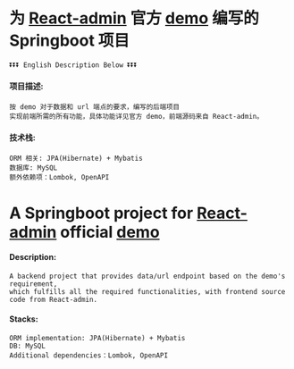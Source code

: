 # 为 [React-admin](https://marmelab.com/react-admin/) 官方 [demo](https://marmelab.com/react-admin-demo/) 编写的 Springboot 项目

    ⏬⏬⏬ English Description Below ⏬⏬⏬

#### 项目描述:

    按 demo 对于数据和 url 端点的要求，编写的后端项目
    实现前端所需的所有功能，具体功能详见官方 demo，前端源码来自 React-admin。

#### 技术栈:

    ORM 相关: JPA(Hibernate) + Mybatis
    数据库: MySQL
    额外依赖项：Lombok, OpenAPI


# A Springboot project for [React-admin](https://marmelab.com/react-admin/) official [demo](https://marmelab.com/react-admin-demo/)

#### Description:

    A backend project that provides data/url endpoint based on the demo's requirement, 
    which fulfills all the required functionalities, with frontend source code from React-admin.

#### Stacks:

    ORM implementation: JPA(Hibernate) + Mybatis
    DB: MySQL
    Additional dependencies：Lombok, OpenAPI

